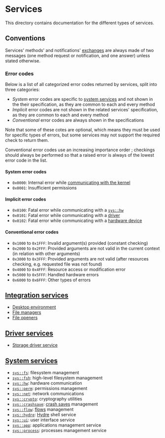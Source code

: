 # Services

This directory contains documentation for the different types of services.

## Conventions

Services' methods' and notifications' [exchanges](../kernel/ipc.md#exchanges-and-messages) are always made of two messages (one method request or notification, and one answer) unless stated otherwise.

### Error codes

Below is a list of all categorized error codes returned by services, split into three categories:

* _System_ error codes are specific to [system services](system/README.md) and not shown in the their specification, as they are common to each and every method
* _Implicit_ error codes are not shown in the related services' specification, as they are common to each and every method
* _Conventional_ error codes are always shown in the specifications


Note that some of these cotes are optional, which means they must be used for specific types of errors, but some services may not support the required check to return them.

Conventional error codes use an increasing importance order ; checkings should always be performed so that a raised error is always of the lowest error code in the list.

#### System error codes

- `0x0000`: Internal error while [communicating with the kernel](../kernel/kpc.md)
- `0x0001`: Insufficient permissions

#### Implicit error codes

- `0x0100`: Fatal error while communicating with a [`sys::hw`](system/hw.md)
- `0x0101`: Fatal error while communicating with a [driver](system/hw.md#drivers)
- `0x0102`: Fatal error while communicating with a [hardware device](../kernel/syscalls.md)

#### Conventional error codes

- `0x1000` to `0x1FFF`: Invalid argument(s) provided (constant checking)
- `0x2000` to `0x2FFF`: Provided arguments are not valid in the current context (in relation with other arguments)
- `0x3000` to `0x3FFF`: Provided arguments are not valid (after resources checking, e.g. requested file was not found)
- `0x4000` to `0x4FFF`: Resource access or modification error
- `0x5000` to `0x5FFF`: Handled hardware errors
- `0x6000` to `0x6FFF`: Other types of errors

## [Integration services](integration/README.md)

* [Desktop environment](integration/desktop-environments.md)
* [File managers](integration/file-managers.md)
* [File openers](integration/file-openers.md)

## [Driver services](drivers/README.md)

* [Storage driver service](drivers/storage.md)

## [System services](system/README.md)

* [`sys::fs`](system/fs.md): filesystem management
* [`sys::fsh`](system/fsh.md): high-level filesystem management
* [`sys::hw`](system/hw.md): hardware communication
* [`sys::perm`](system/perm.md): permissions management
* [`sys::net`](system/net.md): network communications
* [`sys::crypto`](system/crypto.md): cryptography utilities
* [`sys::crashsave`](system/crashsave.md): [crash saves](../../features/crash-saves.md) management
* [`sys::flow`](system/flow.md): [flows](..//filesystem.md#flows) management
* [`sys::hydre`](system/hydre.md): [Hydre](../shell.md) shell service
* [`sys::ui`](system/ui.md): user interface service
* [`sys::app`](system/app.md): applications management service
* [`sys::process`](system/process.md): processes management service
